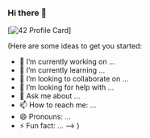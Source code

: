 ### Hi there 👋

[![42 Profile Card](https://1337-readme.vercel.app/api/profile?cursus=42cursus&dark=true&leet_logo=hide&login=bmerchin)]

(Here are some ideas to get you started:

- 🔭 I’m currently working on ...
- 🌱 I’m currently learning ...
- 👯 I’m looking to collaborate on ...
- 🤔 I’m looking for help with ...
- 💬 Ask me about ...
- 📫 How to reach me: ...
- 😄 Pronouns: ...
- ⚡ Fun fact: ...
-->
)

